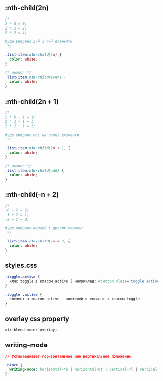 ## :nth-child(2n)
```css
/* 
2 * 0 = 0;
2 * 1 = 2;
2 * 2 = 4;

буде вибрано 2-й і 4-й елементи 
 */

.list-item:nth-child(2n) {
  color: white;
}

/* аналог */
.list-item:nth-child(even) {
  color: white;
}
```

## :nth-child(2n + 1)
```css
/* 
2 * 0 + 1 = 1;
2 * 1 + 1 = 3;
2 * 2 + 1 = 5;

буде вибрано усі не парні елементи 
 */

.list-item:nth-child(2n + 1) {
  color: white;
}

/* аналог */
.list-item:nth-child(odd) {
  color: white;
}
```

## :nth-child(-n + 2)
```css
/* 
-0 + 2 = 2;
-1 + 2 = 1;
-2 + 2 = 0;

буде вибрано перший і другий елемент
 */

.list-item:nth-child(-n + 2) {
  color: white;
}
```
## styles.css
```css
.toggle.active {
  клас toggle з класом active ( наприклад: <button class="toggle active"></button> )
}

.toggle .active {
  елемент з класом active - вложений в елемент з класом toggle
}
```

## overlay css property
```css
mix-blend-mode: overlay;
```

## writing-mode 
```css
// Устанавливает горизонтальное или вертикальное положение

.block {
  writing-mode: horizontal-tb | horizontal-bt | vertical-rl | vertical-lr;
} 
```
